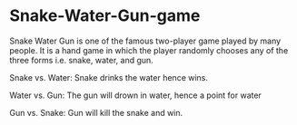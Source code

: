 # Snake-Water-Gun-game
Snake Water Gun is one of the famous two-player game played by many people. It is a hand game in which the player randomly chooses any of the three forms i.e. snake, water, and gun.

Snake vs. Water: Snake drinks the water hence wins.

Water vs. Gun: The gun will drown in water, hence a point for water

Gun vs. Snake: Gun will kill the snake and win.
